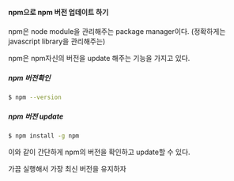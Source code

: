 #### npm으로 npm 버전 업데이트 하기

#### 

npm은 node module을 관리해주는 package manager이다. \(정확하게는 javascript library을 관리해주는\)

npm은 npm자신의 버전을 update 해주는 기능을 가지고 있다.



##### npm 버전확인

```bash
$ npm --version
```



##### npm 버전 update

```bash
$ npm install -g npm
```



이와 같이 간단하게 npm의 버전을 확인하고 update할 수 있다.

가끔 실행해서 가장 최신 버전을 유지하자



